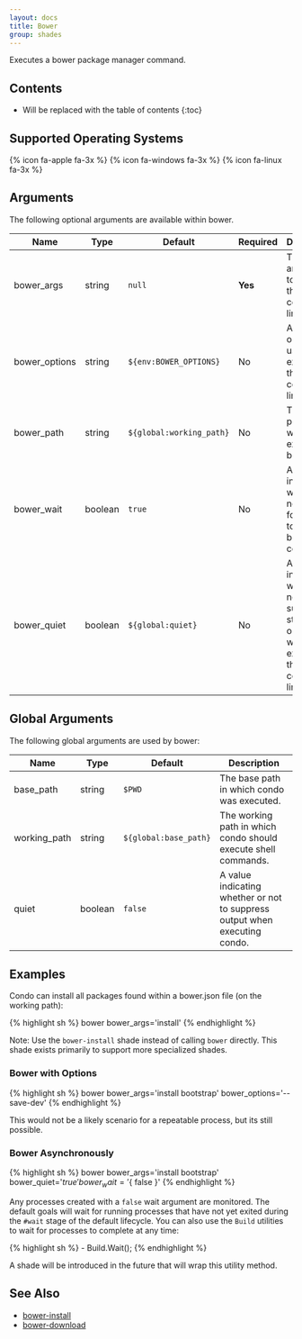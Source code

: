 ```yaml
---
layout: docs
title: Bower
group: shades
---
```


Executes a bower package manager command.

## Contents

* Will be replaced with the table of contents
{:toc}

## Supported Operating Systems

{% icon fa-apple fa-3x %} {% icon fa-windows fa-3x %} {% icon fa-linux fa-3x %}

## Arguments

The following optional arguments are available within bower.

<div class="table-responsive">
    <table class="table table-bordered table-striped">
    <thead>
        <tr>
            <th style="width:100px;">Name</th>
            <th style="width:50px;">Type</th>
            <th style="width:50px;">Default</th>
            <th style="width:25px;">Required</th>
            <th>Description</th>
        </tr>
    </thead>
    <tbody>
        <tr>
            <td>bower_args</td>
            <td>string</td>
            <td><code>null</code></td>
            <td><strong>Yes</strong></td>
            <td>The arguments to pass to the bower command line tool.</td>
        </tr>
        <tr>
            <td>bower_options</td>
            <td>string</td>
            <td><code>${env:BOWER_OPTIONS}</code></td>
            <td>No</td>
            <td>Additional options to use when executing the bower command line tool</td>
        </tr>
        <tr>
            <td>bower_path</td>
            <td>string</td>
            <td><code>${global:working_path}</code></td>
            <td>No</td>
            <td>The base path in which to execute bower.</td>
        </tr>
        <tr>
            <td>bower_wait</td>
            <td>boolean</td>
            <td><code>true</code></td>
            <td>No</td>
            <td>A value indicating whether or not to wait for bower to exit before continuing.</td>
        </tr>
        <tr>
            <td>bower_quiet</td>
            <td>boolean</td>
            <td><code>${global:quiet}</code></td>
            <td>No</td>
            <td>A value indicating whether or not to suppress standard output when executing the bower command line tool.</td>
        </tr>
    </tbody>
    </table>
</div>

## Global Arguments

The following global arguments are used by bower:

<div class="table-responsive">
    <table class="table table-bordered table-striped">
    <thead>
        <tr>
            <th style="width:100px;">Name</th>
            <th style="width:50px;">Type</th>
            <th style="width:50px;">Default</th>
            <th>Description</th>
        </tr>
    </thead>
    <tbody>
        <tr>
            <td>base_path</td>
            <td>string</td>
            <td><code>$PWD</code></td>
            <td>The base path in which condo was executed.</td>
        </tr>
        <tr>
            <td>working_path</td>
            <td>string</td>
            <td><code>${global:base_path}</code></td>
            <td>The working path in which condo should execute shell commands.</td>
        </tr>
        <tr>
            <td>quiet</td>
            <td>boolean</td>
            <td><code>false</code></td>
            <td>A value indicating whether or not to suppress output when executing condo.</td>
        </tr>
    </tbody>
    </table>
</div>

## Examples

Condo can install all packages found within a bower.json file (on the working path):

{% highlight sh %}
bower bower_args='install'
{% endhighlight %}

Note: Use the `bower-install` shade instead of calling `bower` directly. This shade exists primarily to support more specialized shades.

### Bower with Options

{% highlight sh %}
bower bower_args='install bootstrap' bower_options='--save-dev'
{% endhighlight %}

This would not be a likely scenario for a repeatable process, but its still possible.

### Bower Asynchronously

{% highlight sh %}
bower bower_args='install bootstrap' bower_quiet='${ true }' bower_wait='${ false }'
{% endhighlight %}

Any processes created with a `false` wait argument are monitored. The default goals will wait for running processes that have not yet exited during the
`#wait` stage of the default lifecycle. You can also use the `Build` utilities to wait for processes to complete at any time:

{% highlight sh %}
    - Build.Wait();
{% endhighlight %}

A shade will be introduced in the future that will wrap this utility method.

## See Also

* [bower-install](/shades/bower-install)
* [bower-download](/shades/bower-download)